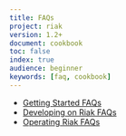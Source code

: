 ```yaml
---
title: FAQs
project: riak
version: 1.2+
document: cookbook
toc: false
index: true
audience: beginner
keywords: [faq, cookbook]
---
```


* [Getting Started FAQs](/faqs/basics)
* [Developing on Riak FAQs](/faqs/developing)
* [Operating Riak FAQs](/faqs/operations)
